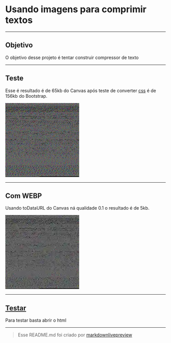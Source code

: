 # Usando imagens para comprimir textos

----
## Objetivo
O objetivo desse projeto é tentar construir compressor de texto 

----
## Teste
 Esse é resultado é de 65kb do Canvas após teste de converter [css](https://stackpath.bootstrapcdn.com/bootstrap/4.5.0/css/bootstrap.min.css) é de 156kb do Bootstrap.

![alt text](https://github.com/Slender1808/text-to-img/blob/master/teste/canvas.png?raw=true)

----
## Com WEBP
Usando toDataURL do Canvas ná qualidade 0.1 o resultado é de 5kb.

![alt text](https://raw.githubusercontent.com/Slender1808/text-to-img/master/teste/resultado.webp)

----
## [Testar](https://slender1808.github.io/text-to-img/)
Para testar basta abrir o html

----
>Esse README.md foi criado por [markdownlivepreview](https://markdownlivepreview.com/)